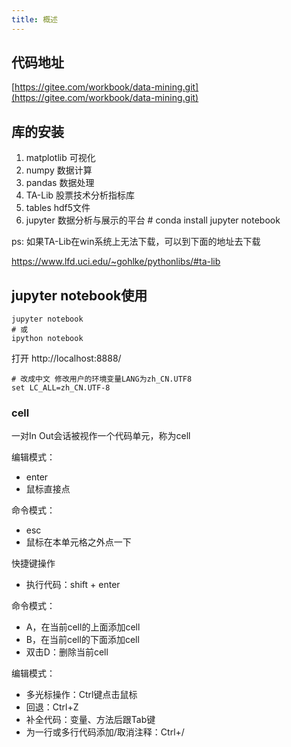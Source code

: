 ```yaml
---
title: 概述
---
```

## 代码地址

[https://gitee.com/workbook/data-mining.git](https://gitee.com/workbook/data-mining.git)

## 库的安装

1. matplotlib 可视化
2. numpy    数据计算
3. pandas   数据处理
4. TA-Lib    股票技术分析指标库
5. tables     hdf5文件
6. jupyter    数据分析与展示的平台     # conda install jupyter notebook

ps: 如果TA-Lib在win系统上无法下载，可以到下面的地址去下载

https://www.lfd.uci.edu/~gohlke/pythonlibs/#ta-lib

## jupyter  notebook使用

```
jupyter notebook
# 或
ipython notebook
```

打开 http://localhost:8888/ 

```shell
# 改成中文 修改用户的环境变量LANG为zh_CN.UTF8
set LC_ALL=zh_CN.UTF-8
```

### cell

一对In Out会话被视作一个代码单元，称为cell

编辑模式：

- enter
- 鼠标直接点

命令模式：

- esc
- 鼠标在本单元格之外点一下

快捷键操作

- 执行代码：shift + enter

命令模式：

- A，在当前cell的上面添加cell
- B，在当前cell的下面添加cell
- 双击D：删除当前cell

编辑模式：

- 多光标操作：Ctrl键点击鼠标
- 回退：Ctrl+Z
- 补全代码：变量、方法后跟Tab键
- 为一行或多行代码添加/取消注释：Ctrl+/













